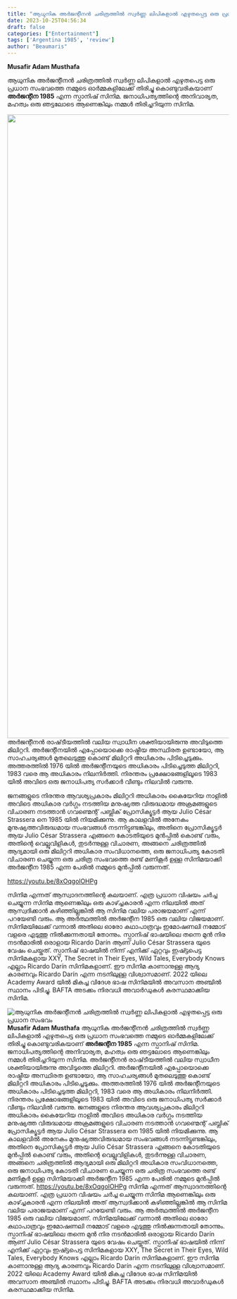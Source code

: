 ```yaml
---
title: "ആധുനിക അർജന്റീനൻ ചരിത്രത്തിൽ സ്വർണ്ണ ലിപികളാൽ എഴുതപ്പെട്ട ഒരു പ്രധാന സംഭവം"
date: 2023-10-25T04:56:34
draft: false
categories: ["Entertainment"]
tags: ['Argentina 1985', 'review']
author: "Beaumaris"
---
```


<strong>Musafir Adam Musthafa</strong>

ആധുനിക അർജന്റീനൻ ചരിത്രത്തിൽ സ്വർണ്ണ ലിപികളാൽ എഴുതപെട്ട ഒരു പ്രധാന സംഭവത്തെ നമ്മുടെ ഓർമ്മകളിലേക്ക് തിരിച്ചു കൊണ്ടുവരികയാണ് <strong>അർജന്റീന 1985</strong> എന്ന സ്പാനിഷ് സിനിമ.
ജനാധിപത്യത്തിന്റെ അനിവാര്യത, മഹത്വം ഒരു ഞട്ടലോടെ ആണെങ്കിലും നമ്മൾ തിരിച്ചറിയുന്ന സിനിമ.

<img class="alignnone size-full wp-image-426617" src="https://cdn.boolokam.com/articles/2023/10/dd-7.jpg" alt="" width="2126" height="1416" />അർജന്റീനൻ രാഷ്‌ടീയത്തിൽ വലിയ സ്വാധീന ശക്തിയായിരുന്നു അവിടുത്തെ മിലിറ്ററി. അർജന്റീനയിൽ എപ്പോയൊക്കെ രാഷ്ട്രീയ അസ്ഥിരത ഉണ്ടായോ, ആ സാഹചര്യങ്ങൾ മുതലെടുത്തു കൊണ്ട് മിലിറ്ററി അധികാരം പിടിച്ചെടുക്കും. അത്തരത്തിൽ 1976 യിൽ അർജന്റീനയുടെ അധികാരം പിടിച്ചെടുത്ത മിലിറ്ററി, 1983 വരെ ആ അധികാരം നിലനിർത്തി. നിരന്തരം പ്രക്ഷോഭങ്ങളിലൂടെ 1983 യിൽ അവിടെ ഒരു ജനാധിപത്യ സർക്കാർ വീണ്ടും നിലവിൽ വരുന്നു.

ജനങ്ങളുടെ നിരന്തര ആവശ്യപ്രകാരം മിലിറ്ററി അധികാരം കൈയേറിയ നാളിൽ അവിടെ അധികാര വർഗ്ഗം നടത്തിയ മനുഷ്യത്ത വിരുദ്ധമായ അക്രമങ്ങളുടെ വിചാരണ നടത്താൻ ഗവണ്മെന്റ് പബ്ലിക് പ്രോസിക്യൂട്ടർ ആയ Julio César Strassera നെ 1985 യിൽ നിയമിക്കുന്നു. ആ കാലളവിൽ അനേകം മുനുഷ്യത്തവിരുദ്ധമായ സംഭവങ്ങൾ നടന്നിട്ടുണ്ടങ്കിലും, അതിനെ പ്രോസിക്യൂട്ടർ ആയ Julio César Strassera എങ്ങനെ കോടതിയുടെ മുൻപ്പിൽ കൊണ്ട് വരും, അതിന്റെ വെല്ലുവിളികൾ, തുടർന്നുള്ള വിചാരണ, അങ്ങനെ ചരിത്രത്തിൽ ആദ്യമായി ഒരു മിലിറ്ററി അധികാര സംവിധാനത്തെ, ഒരു ജനാധിപത്യ കോടതി വിചാരണ ചെയ്യുന്ന ഒരു ചരിത്ര സംഭവത്തെ രണ്ട് മണികൂർ ഉള്ള സിനിമയാക്കി അർജന്റീന 1985 എന്ന പേരിൽ നമ്മുടെ മുൻപ്പിൽ വരുന്നത്.

https://youtu.be/8xOqgolOHPg

സിനിമ എന്നത് ആസ്വാദനത്തിന്റെ കലയാണ്. എത്ര പ്രധാന വിഷയം ചർച്ച ചെയ്യുന്ന സിനിമ ആണെങ്കിലും ഒരു കാഴ്ച്ചകാരൻ എന്ന നിലയിൽ അത് ആസ്വദിക്കാൻ കഴിഞ്ഞില്ലങ്കിൽ ആ സിനിമ വലിയ പരാജയമാണ് എന്ന് പറയേണ്ടി വരും. ആ അർത്ഥത്തിൽ അർജന്റീന 1985 ഒരു വലിയ വിജയമാണ്‌. സിനിമയിലേക്ക് വന്നാൽ അതിലെ ഓരോ കഥാപാത്രവും ഇമോഷണലി നമ്മോട് വളരെ എടുത്തു നിൽക്കുന്നതായി തോന്നും. സ്പാനിഷ് ഭാഷയിലെ തന്നെ മുൻ നിര നടൻമാരിൽ ഒരാളായ Ricardo Darín ആണ് Julio César Strassera യുടെ വേഷം ചെയ്തത്. സ്പാനിഷ് ഭാഷയിൽ നിന്ന് എനിക്ക് ഏറ്റവും ഇഷ്ട്ടപെട്ട സിനിമകളായ XXY, The Secret in Their Eyes, Wild Tales, Everybody Knows എല്ലാം Ricardo Darín സിനിമകളാണ്. ഈ സിനിമ കാണാനുള്ള ആദ്യ കാരണവും Ricardo Darín എന്ന നടനിലുള്ള വിശ്വാസമാണ്. 2022 യിലെ Academy Award യിൽ മികച്ച വിദേശ ഭാഷ സിനിമയിൽ അവസാന അഞ്ചിൽ സ്ഥാനം പിടിച്ചു. BAFTA അടക്കം നിരവധി അവാർഡുകൾ കരസ്ഥമാക്കിയ സിനിമ.


![ആധുനിക അർജന്റീനൻ ചരിത്രത്തിൽ സ്വർണ്ണ ലിപികളാൽ എഴുതപ്പെട്ട ഒരു പ്രധാന സംഭവം](https://cdn.boolokam.com/articles/2023/10/dd-7.jpg)**Musafir Adam Musthafa** ആധുനിക അർജന്റീനൻ ചരിത്രത്തിൽ സ്വർണ്ണ ലിപികളാൽ എഴുതപെട്ട ഒരു പ്രധാന സംഭവത്തെ നമ്മുടെ ഓർമ്മകളിലേക്ക് തിരിച്ചു കൊണ്ടുവരികയാണ് **അർജന്റീന 1985** എന്ന സ്പാനിഷ് സിനിമ. ജനാധിപത്യത്തിന്റെ അനിവാര്യത, മഹത്വം ഒരു ഞട്ടലോടെ ആണെങ്കിലും നമ്മൾ തിരിച്ചറിയുന്ന സിനിമ. അർജന്റീനൻ രാഷ്‌ടീയത്തിൽ വലിയ സ്വാധീന ശക്തിയായിരുന്നു അവിടുത്തെ മിലിറ്ററി. അർജന്റീനയിൽ എപ്പോയൊക്കെ രാഷ്ട്രീയ അസ്ഥിരത ഉണ്ടായോ, ആ സാഹചര്യങ്ങൾ മുതലെടുത്തു കൊണ്ട് മിലിറ്ററി അധികാരം പിടിച്ചെടുക്കും. അത്തരത്തിൽ 1976 യിൽ അർജന്റീനയുടെ അധികാരം പിടിച്ചെടുത്ത മിലിറ്ററി, 1983 വരെ ആ അധികാരം നിലനിർത്തി. നിരന്തരം പ്രക്ഷോഭങ്ങളിലൂടെ 1983 യിൽ അവിടെ ഒരു ജനാധിപത്യ സർക്കാർ വീണ്ടും നിലവിൽ വരുന്നു. ജനങ്ങളുടെ നിരന്തര ആവശ്യപ്രകാരം മിലിറ്ററി അധികാരം കൈയേറിയ നാളിൽ അവിടെ അധികാര വർഗ്ഗം നടത്തിയ മനുഷ്യത്ത വിരുദ്ധമായ അക്രമങ്ങളുടെ വിചാരണ നടത്താൻ ഗവണ്മെന്റ് പബ്ലിക് പ്രോസിക്യൂട്ടർ ആയ Julio César Strassera നെ 1985 യിൽ നിയമിക്കുന്നു. ആ കാലളവിൽ അനേകം മുനുഷ്യത്തവിരുദ്ധമായ സംഭവങ്ങൾ നടന്നിട്ടുണ്ടങ്കിലും, അതിനെ പ്രോസിക്യൂട്ടർ ആയ Julio César Strassera എങ്ങനെ കോടതിയുടെ മുൻപ്പിൽ കൊണ്ട് വരും, അതിന്റെ വെല്ലുവിളികൾ, തുടർന്നുള്ള വിചാരണ, അങ്ങനെ ചരിത്രത്തിൽ ആദ്യമായി ഒരു മിലിറ്ററി അധികാര സംവിധാനത്തെ, ഒരു ജനാധിപത്യ കോടതി വിചാരണ ചെയ്യുന്ന ഒരു ചരിത്ര സംഭവത്തെ രണ്ട് മണികൂർ ഉള്ള സിനിമയാക്കി അർജന്റീന 1985 എന്ന പേരിൽ നമ്മുടെ മുൻപ്പിൽ വരുന്നത്. https://youtu.be/8xOqgolOHPg സിനിമ എന്നത് ആസ്വാദനത്തിന്റെ കലയാണ്. എത്ര പ്രധാന വിഷയം ചർച്ച ചെയ്യുന്ന സിനിമ ആണെങ്കിലും ഒരു കാഴ്ച്ചകാരൻ എന്ന നിലയിൽ അത് ആസ്വദിക്കാൻ കഴിഞ്ഞില്ലങ്കിൽ ആ സിനിമ വലിയ പരാജയമാണ് എന്ന് പറയേണ്ടി വരും. ആ അർത്ഥത്തിൽ അർജന്റീന 1985 ഒരു വലിയ വിജയമാണ്‌. സിനിമയിലേക്ക് വന്നാൽ അതിലെ ഓരോ കഥാപാത്രവും ഇമോഷണലി നമ്മോട് വളരെ എടുത്തു നിൽക്കുന്നതായി തോന്നും. സ്പാനിഷ് ഭാഷയിലെ തന്നെ മുൻ നിര നടൻമാരിൽ ഒരാളായ Ricardo Darín ആണ് Julio César Strassera യുടെ വേഷം ചെയ്തത്. സ്പാനിഷ് ഭാഷയിൽ നിന്ന് എനിക്ക് ഏറ്റവും ഇഷ്ട്ടപെട്ട സിനിമകളായ XXY, The Secret in Their Eyes, Wild Tales, Everybody Knows എല്ലാം Ricardo Darín സിനിമകളാണ്. ഈ സിനിമ കാണാനുള്ള ആദ്യ കാരണവും Ricardo Darín എന്ന നടനിലുള്ള വിശ്വാസമാണ്. 2022 യിലെ Academy Award യിൽ മികച്ച വിദേശ ഭാഷ സിനിമയിൽ അവസാന അഞ്ചിൽ സ്ഥാനം പിടിച്ചു. BAFTA അടക്കം നിരവധി അവാർഡുകൾ കരസ്ഥമാക്കിയ സിനിമ.
